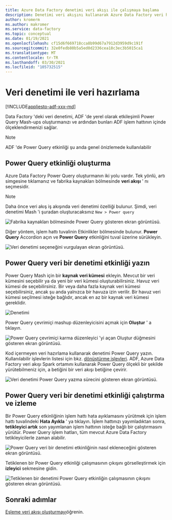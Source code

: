 ```yaml
---
title: Azure Data Factory denetimi veri akışı ile çalışmaya başlama
description: Denetimi veri akışını kullanarak Azure Data Factory veri hazırlama hakkında bir öğretici
author: kromerm
ms.author: makromer
ms.service: data-factory
ms.topic: conceptual
ms.date: 01/19/2021
ms.openlocfilehash: cf15d6f669718cca8b99d67a7912d3959d9c191f
ms.sourcegitcommit: 32e0fedb80b5a5ed0d2336cea18c3ec3b5015ca1
ms.translationtype: MT
ms.contentlocale: tr-TR
ms.lasthandoff: 03/30/2021
ms.locfileid: "105732515"
---
```

# <a name="prepare-data-with-data-wrangling"></a>Veri denetimi ile veri hazırlama

[!INCLUDE[appliesto-adf-xxx-md](includes/appliesto-adf-xxx-md.md)]

Data Factory 'deki veri denetimi, ADF 'de yerel olarak etkileşimli Power Query Mash-ups oluşturmanızı ve ardından bunları ADF işlem hattının içinde ölçeklendirmenizi sağlar.

> [!NOTE]
> ADF 'de Power Query etkinliği şu anda genel önizlemede kullanılabilir

## <a name="create-a-power-query-activity"></a>Power Query etkinliği oluşturma

Azure Data Factory Power Query oluşturmanın iki yolu vardır. Tek yönlü, artı simgesine tıklamanız ve fabrika kaynakları bölmesinde **veri akışı** ' nı seçmesidir.

> [!NOTE]
> Daha önce veri akış iş akışında veri denetimi özelliği bulunur. Şimdi, veri denetimi Mash 'i şuradan oluşturacaksınız ```New > Power query```

![Fabrika kaynakları bölmesinde Power Query gösteren ekran görüntüsü.](media/data-flow/power-query-wrangling.png)

Diğer yöntem, işlem hattı tuvalinin Etkinlikler bölmesinde bulunur. **Power Query** Accordion açın ve **Power Query** etkinliğini tuval üzerine sürükleyin.

![Veri denetimi seçeneğini vurgulayan ekran görüntüsü.](media/data-flow/power-query-activity.png)

## <a name="author-a-power-query-data-wrangling-activity"></a>Power Query veri bir denetimi etkinliği yazın

Power Query Mash için bir **kaynak veri kümesi** ekleyin. Mevcut bir veri kümesini seçebilir ya da yeni bir veri kümesi oluşturabilirsiniz. Havuz veri kümesi de seçebilirsiniz. Bir veya daha fazla kaynak veri kümesi seçebilirsiniz, ancak şu anda yalnızca bir havuza izin verilir. Bir havuz veri kümesi seçilmesi isteğe bağlıdır, ancak en az bir kaynak veri kümesi gereklidir.

![Denetimi](media/wrangling-data-flow/tutorial4.png)

Power Query çevrimiçi mashup düzenleyicisini açmak için **Oluştur** ' a tıklayın.

![Power Query çevrimiçi karma düzenleyici 'yi açan Oluştur düğmesini gösteren ekran görüntüsü.](media/wrangling-data-flow/tutorial5.png)

Kod içermeyen veri hazırlama kullanarak denetimi Power Query yazın. Kullanılabilir işlevlerin listesi için bkz. [dönüştürme işlevleri](wrangling-functions.md). ADF, Azure Data Factory veri akışı Spark ortamını kullanarak Power Query ölçekli bir şekilde yürütebilmeniz için, a betiğini bir veri akışı betiğine çevirir.

![Veri denetimi Power Query yazma sürecini gösteren ekran görüntüsü.](media/wrangling-data-flow/tutorial6.png)

## <a name="running-and-monitoring-a-power-query-data-wrangling-activity"></a>Power Query veri bir denetimi etkinliği çalıştırma ve izleme

Bir Power Query etkinliğinin işlem hattı hata ayıklamasını yürütmek için işlem hattı tuvalindeki **Hata Ayıkla** ' ya tıklayın. İşlem hattınızı yayımladıktan sonra, **tetikleyici artık** son yayımlanan işlem hattının isteğe bağlı bir çalıştırmasını yürütür. Power Query işlem hatları, tüm mevcut Azure Data Factory tetikleyicilerle zaman alabilir.

![Power Query veri bir denetimi etkinliğinin nasıl ekleneceğini gösteren ekran görüntüsü.](media/wrangling-data-flow/tutorial3.png)

Tetiklenen bir Power Query etkinliği çalışmasının çıkışını görselleştirmek için **izleyici** sekmesine gidin.

![Tetiklenen bir denetimi Power Query etkinliğin çalışmasının çıkışını gösteren ekran görüntüsü.](media/wrangling-data-flow/tutorial2.png)

## <a name="next-steps"></a>Sonraki adımlar

[Eşleme veri akışı oluşturmayı](tutorial-data-flow.md)öğrenin.
